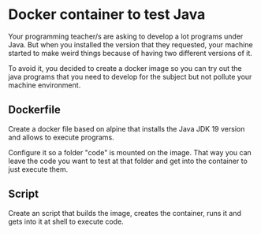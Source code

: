 # Docker container to test Java
Your programming teacher/s are asking to develop a lot programs under Java. But when you installed the version that they requested, your machine started to make weird things because of having two different versions of it.

To avoid it, you decided to create a docker image so you can try out the java programs that you need to develop for the subject but not pollute your machine environment.

## Dockerfile
Create a docker file based on alpine that installs the Java JDK 19 version and allows to execute programs.

Configure it so a folder "code" is mounted on the image. That way you can leave the code you want to test at that folder and get into the container to just execute them.

## Script
Create an script that builds the image, creates the container, runs it and gets into it at shell to execute code.